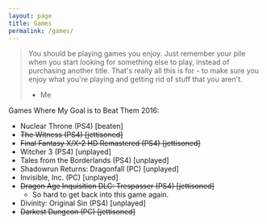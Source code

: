```yaml
---
layout: page
title: Games
permalink: /games/
---
```


> You should be playing games you enjoy. Just remember your pile when you start
> looking for something else to play, instead of purchasing another title. That's
> really all this is for - to make sure you enjoy what you're playing and getting
> rid of stuff that you aren't.
> - Me

Games Where My Goal is to Beat Them 2016:

- Nuclear Throne (PS4) [beaten]
- ~~The Witness (PS4) [jettisoned]~~
- ~~Final Fantasy X/X-2 HD Remastered (PS4) [jettisoned]~~
- Witcher 3 (PS4) [unplayed]
- Tales from the Borderlands (PS4) [unplayed]
- Shadowrun Returns: Dragonfall (PC) [unplayed]
- Invisible, Inc. (PC) [unplayed]
- ~~Dragon Age Inquisition DLC: Trespasser (PS4) [jettisoned]~~
  - So hard to get back into this game again.
- Divinity: Original Sin (PS4) [unplayed]
- ~~Darkest Dungeon (PC) [jettisoned]~~
